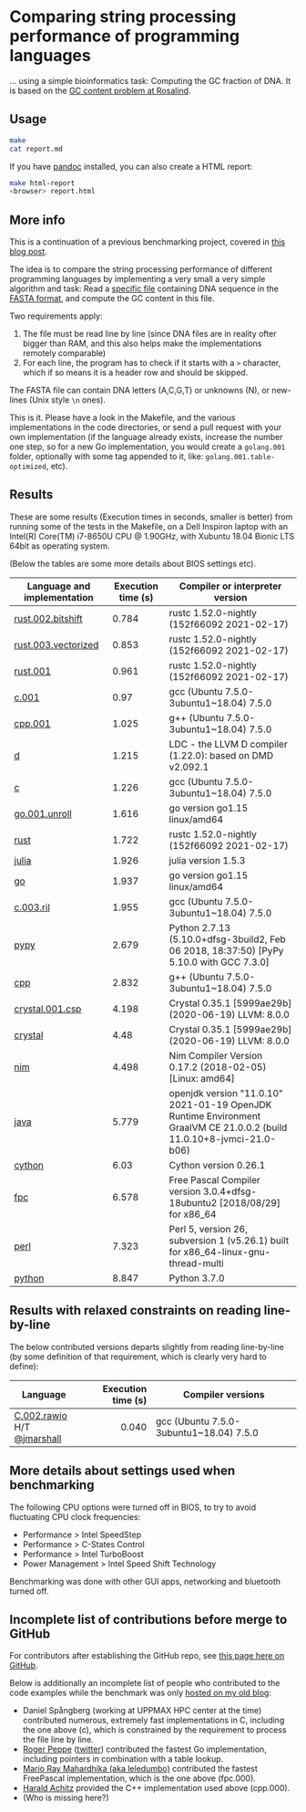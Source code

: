 # Comparing string processing performance of programming languages

... using a simple bioinformatics task: Computing the GC fraction of DNA. It is based on the [GC content problem at Rosalind](http://rosalind.info/problems/gc/).

## Usage

```bash
make
cat report.md
```

If you have [pandoc](http://pandoc.org/) installed, you can also create a HTML report:

```bash
make html-report
<browser> report.html
```

## More info

This is a continuation of a previous benchmarking project, covered in [this blog post](http://saml.rilspace.com/moar-languagez-gc-content-in-python-d-fpc-c-and-c).

The idea is to compare the string processing performance of different programming languages
by implementing a very small a very simple algorithm and task: Read a [specific file](http://ftp.ensembl.org/pub/release-67/fasta/homo_sapiens/dna/Homo_sapiens.GRCh37.67.dna_rm.chromosome.Y.fa.gz)
containing DNA sequence in the [FASTA format](https://en.wikipedia.org/wiki/FASTA_format),
and compute the GC content in this file.

Two requirements apply:

1. The file must be read line by line (since DNA files are in reality ofter
   bigger than RAM, and this also helps make the implementations remotely
   comparable)
2. For each line, the program has to check if it starts with a `>` character,
   which if so means it is a header row and should be skipped.

The FASTA file can contain DNA letters (A,C,G,T) or unknowns (N), or new-lines
(Unix style `\n` ones).

This is it. Please have a look in the Makefile, and the various implementations
in the code directories, or send a pull request with your own implementation
(if the language already exists, increase the number one step, so for a new Go
implementation, you would create a `golang.001` folder, optionally with some
tag appended to it, like: `golang.001.table-optimized`, etc).

## Results<a name="current-results">

These are some results (Execution times in seconds, smaller is better) from
running some of the tests in the Makefile, on a Dell Inspiron laptop with an
Intel(R) Core(TM) i7-8650U CPU @ 1.90GHz, with Xubuntu 18.04 Bionic LTS 64bit
as operating system.

(Below the tables are some more details about BIOS settings etc).

| Language and implementation                            | Execution time (s) | Compiler or interpreter version                                                                                       |
|--------------------------------------------------------|--------------------|-----------------------------------------------------------------------------------------------------------------------|
| [rust.002.bitshift](rust.002.bitshift/src/main.rs)     | 0.784              | rustc 1.52.0-nightly (152f66092 2021-02-17)                                                                           |
| [rust.003.vectorized](rust.003.vectorized/src/main.rs) | 0.853              | rustc 1.52.0-nightly (152f66092 2021-02-17)                                                                           |
| [rust.001](rust.001/src/main.rs)                       | 0.961              | rustc 1.52.0-nightly (152f66092 2021-02-17)                                                                           |
| [c.001](c.001/gc.c)                                    | 0.97               | gcc (Ubuntu 7.5.0-3ubuntu1~18.04) 7.5.0                                                                               |
| [cpp.001](cpp.001/gc.cpp)                              | 1.025              | g++ (Ubuntu 7.5.0-3ubuntu1~18.04) 7.5.0                                                                               |
| [d](d/gc.d)                                            | 1.215              | LDC - the LLVM D compiler (1.22.0): based on DMD v2.092.1                                                             |
| [c](c/gc.c)                                            | 1.226              | gcc (Ubuntu 7.5.0-3ubuntu1~18.04) 7.5.0                                                                               |
| [go.001.unroll](go.001.unroll/gc.go)                   | 1.616              | go version go1.15 linux/amd64                                                                                         |
| [rust](rust/src/main.rs)                               | 1.722              | rustc 1.52.0-nightly (152f66092 2021-02-17)                                                                           |
| [julia](julia/gc.jl)                                   | 1.926              | julia version 1.5.3                                                                                                   |
| [go](go/gc.go)                                         | 1.937              | go version go1.15 linux/amd64                                                                                         |
| [c.003.ril](c.003.ril/gc.c)                            | 1.955              | gcc (Ubuntu 7.5.0-3ubuntu1~18.04) 7.5.0                                                                               |
| [pypy](pypy/gc.py)                                     | 2.679              | Python 2.7.13 (5.10.0+dfsg-3build2, Feb 06 2018, 18:37:50) [PyPy 5.10.0 with GCC 7.3.0]                               |
| [cpp](cpp/gc.cpp)                                      | 2.832              | g++ (Ubuntu 7.5.0-3ubuntu1~18.04) 7.5.0                                                                               |
| [crystal.001.csp](crystal.001.csp/gc.cr)               | 4.198              | Crystal 0.35.1 [5999ae29b] (2020-06-19)  LLVM: 8.0.0                                                                  |
| [crystal](crystal/gc.cr)                               | 4.48               | Crystal 0.35.1 [5999ae29b] (2020-06-19)  LLVM: 8.0.0                                                                  |
| [nim](nim/gc.nim)                                      | 4.498              | Nim Compiler Version 0.17.2 (2018-02-05) [Linux: amd64]                                                               |
| [java](java/gc.java)                                   | 5.779              | openjdk version "11.0.10" 2021-01-19 OpenJDK Runtime Environment GraalVM CE 21.0.0.2 (build 11.0.10+8-jvmci-21.0-b06) |
| [cython](cython/gc.pyx)                                | 6.03               | Cython version 0.26.1                                                                                                 |
| [fpc](fpc/gc.pas)                                      | 6.578              | Free Pascal Compiler version 3.0.4+dfsg-18ubuntu2 [2018/08/29] for x86_64                                             |
| [perl](perl/gc.pl)                                     | 7.323              | Perl 5, version 26, subversion 1 (v5.26.1) built for x86_64-linux-gnu-thread-multi                                    |
| [python](python/gc.py)                                 | 8.847              | Python 3.7.0                                                                                                          |

## Results with relaxed constraints on reading line-by-line

The below contributed versions departs slightly from reading line-by-line (by
some definition of that requirement, which is clearly very hard to define):

| Language                                                                                       | Execution time (s) | Compiler versions                       |
|------------------------------------------------------------------------------------------------|-------------------:|-----------------------------------------|
| [C.002.rawio](c.002.rawio/gc.c)<br>H/T [@jmarshall](https://github.com/jmarshall)              |              0.040 | gcc (Ubuntu 7.5.0-3ubuntu1~18.04) 7.5.0 |

## More details about settings used when benchmarking

The following CPU options were turned off in BIOS, to try to avoid fluctuating
CPU clock frequencies:

- Performance > Intel SpeedStep
- Performance > C-States Control
- Performance > Intel TurboBoost
- Power Management > Intel Speed Shift Technology

Benchmarking was done with other GUI apps, networking and bluetooth turned off.

## Incomplete list of contributions before merge to GitHub

For contributors after establishing the GitHub repo, see [this page here on GitHub](https://github.com/samuell/gccontent-benchmark/graphs/contributors).

Below is additionally an incomplete list of people who contributed to the code
examples while the benchmark was only [hosted on my old blog](https://github.com/samuell/gccontent-benchmark/graphs/contributors):

- Daniel Spångberg (working at UPPMAX HPC center at the time) contributed
  numerous, extremely fast implementations in C, including the one above (c),
  which is constrained by the requirement to process the file line by line.
- [Roger Peppe](https://github.com/rogpeppe)
  ([twitter](https://twitter.com/rogpeppe)) contributed the fastest Go
  implementation, including pointers in combination with a table lookup.
- [Mario Ray Mahardhika (aka leledumbo)](https://github.com/leledumbo)
  contributed the fastest FreePascal implementation, which is the one above
  (fpc.000).
- [Harald Achitz](https://www.linkedin.com/in/harald-achitz-860657139/)
  provided the C++ implementation used above (cpp.000).
- (Who is missing here?)
